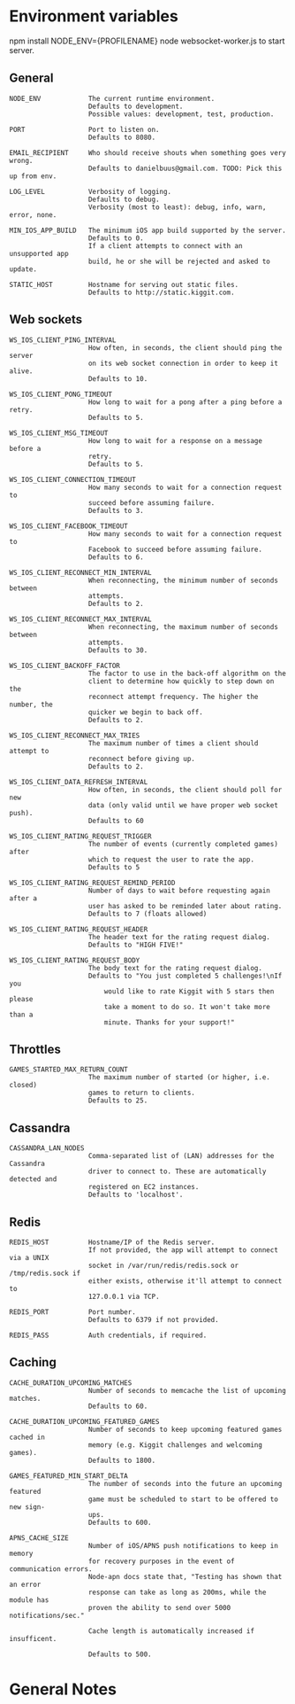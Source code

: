 Environment variables
=====================

npm install
NODE_ENV={PROFILENAME} node websocket-worker.js to start server.

General
-------
    NODE_ENV            The current runtime environment.
                        Defaults to development.
                        Possible values: development, test, production.
                        
    PORT                Port to listen on.
                        Defaults to 8080.
                        
    EMAIL_RECIPIENT     Who should receive shouts when something goes very wrong.
                        Defaults to danielbuus@gmail.com. TODO: Pick this up from env.
                        
    LOG_LEVEL           Verbosity of logging.
                        Defaults to debug.
                        Verbosity (most to least): debug, info, warn, error, none.
                        
    MIN_IOS_APP_BUILD   The minimum iOS app build supported by the server.
                        Defaults to 0.
                        If a client attempts to connect with an unsupported app
                        build, he or she will be rejected and asked to update.
                        
    STATIC_HOST         Hostname for serving out static files.
                        Defaults to http://static.kiggit.com.



Web sockets
-----------
    WS_IOS_CLIENT_PING_INTERVAL
                        How often, in seconds, the client should ping the server
                        on its web socket connection in order to keep it alive.
                        Defaults to 10.
                        
    WS_IOS_CLIENT_PONG_TIMEOUT
                        How long to wait for a pong after a ping before a retry.
                        Defaults to 5.
                        
    WS_IOS_CLIENT_MSG_TIMEOUT
                        How long to wait for a response on a message before a
                        retry.
                        Defaults to 5.
                        
    WS_IOS_CLIENT_CONNECTION_TIMEOUT
                        How many seconds to wait for a connection request to
                        succeed before assuming failure.
                        Defaults to 3.
                        
    WS_IOS_CLIENT_FACEBOOK_TIMEOUT
                        How many seconds to wait for a connection request to
                        Facebook to succeed before assuming failure.
                        Defaults to 6.
                        
    WS_IOS_CLIENT_RECONNECT_MIN_INTERVAL
                        When reconnecting, the minimum number of seconds between
                        attempts.
                        Defaults to 2.
                        
    WS_IOS_CLIENT_RECONNECT_MAX_INTERVAL
                        When reconnecting, the maximum number of seconds between
                        attempts.
                        Defaults to 30.
                        
    WS_IOS_CLIENT_BACKOFF_FACTOR
                        The factor to use in the back-off algorithm on the
                        client to determine how quickly to step down on the
                        reconnect attempt frequency. The higher the number, the
                        quicker we begin to back off.
                        Defaults to 2.
                        
    WS_IOS_CLIENT_RECONNECT_MAX_TRIES
                        The maximum number of times a client should attempt to
                        reconnect before giving up.
                        Defaults to 2.
                        
    WS_IOS_CLIENT_DATA_REFRESH_INTERVAL
                        How often, in seconds, the client should poll for new
                        data (only valid until we have proper web socket push).
                        Defaults to 60
                        
    WS_IOS_CLIENT_RATING_REQUEST_TRIGGER
                        The number of events (currently completed games) after
                        which to request the user to rate the app.
                        Defaults to 5
                        
    WS_IOS_CLIENT_RATING_REQUEST_REMIND_PERIOD
                        Number of days to wait before requesting again after a
                        user has asked to be reminded later about rating.
                        Defaults to 7 (floats allowed)
                        
    WS_IOS_CLIENT_RATING_REQUEST_HEADER
                        The header text for the rating request dialog.
                        Defaults to "HIGH FIVE!"
                        
    WS_IOS_CLIENT_RATING_REQUEST_BODY
                        The body text for the rating request dialog.
                        Defaults to "You just completed 5 challenges!\nIf you
                            would like to rate Kiggit with 5 stars then please
                            take a moment to do so. It won't take more than a
                            minute. Thanks for your support!"



Throttles
---------
    GAMES_STARTED_MAX_RETURN_COUNT
                        The maximum number of started (or higher, i.e. closed)
                        games to return to clients.
                        Defaults to 25.



Cassandra
---------
    CASSANDRA_LAN_NODES
                        Comma-separated list of (LAN) addresses for the Cassandra
                        driver to connect to. These are automatically detected and
                        registered on EC2 instances.
                        Defaults to 'localhost'.



Redis
-----
    REDIS_HOST          Hostname/IP of the Redis server.
                        If not provided, the app will attempt to connect via a UNIX
                        socket in /var/run/redis/redis.sock or /tmp/redis.sock if
                        either exists, otherwise it'll attempt to connect to
                        127.0.0.1 via TCP.

    REDIS_PORT          Port number.
                        Defaults to 6379 if not provided.

    REDIS_PASS          Auth credentials, if required.



Caching
-------
    CACHE_DURATION_UPCOMING_MATCHES
                        Number of seconds to memcache the list of upcoming matches.
                        Defaults to 60.
    
    CACHE_DURATION_UPCOMING_FEATURED_GAMES
                        Number of seconds to keep upcoming featured games cached in
                        memory (e.g. Kiggit challenges and welcoming games).
                        Defaults to 1800.
    
    GAMES_FEATURED_MIN_START_DELTA
                        The number of seconds into the future an upcoming featured
                        game must be scheduled to start to be offered to new sign-
                        ups.
                        Defaults to 600.
    
    APNS_CACHE_SIZE
                        Number of iOS/APNS push notifications to keep in memory
                        for recovery purposes in the event of communication errors.
                        Node-apn docs state that, "Testing has shown that an error
                        response can take as long as 200ms, while the module has
                        proven the ability to send over 5000 notifications/sec."
                        
                        Cache length is automatically increased if insufficent.
                        
                        Defaults to 500.



General Notes
=============






